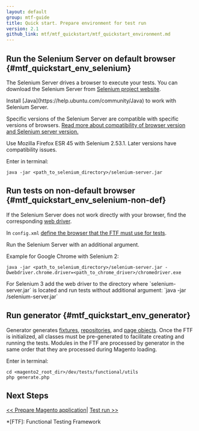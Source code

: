 ```yaml
---
layout: default
group: mtf-guide
title: Quick start. Prepare environment for test run
version: 2.1
github_link: mtf/mtf_quickstart/mtf_quickstart_environment.md
---
```


## Run the Selenium Server on default browser {#mtf_quickstart_env_selenium}

The Selenium Server drives a browser to execute your tests.
You can download the Selenium Server from [Selenium project website].

<div class="bs-callout bs-callout-warning" markdown="1">
Install [Java](https://help.ubuntu.com/community/Java) to work with Selenium Server.
</div>

Specific versions of the Selenium Server are compatible with specific versions of browsers. <a href="http://docs.seleniumhq.org/about/platforms.jsp">Read more about compatibility of browser version and Selenium server version.</a>

<div class="bs-callout bs-callout-info" markdown="1">
Use Mozilla Firefox ESR 45 with Selenium 2.53.1. Later versions have compatibility issues.
</div>

Enter in terminal:

    java -jar <path_to_selenium_directory>/selenium-server.jar

## Run tests on non-default browser {#mtf_quickstart_env_selenium-non-def}

If the Selenium Server does not work directly with your browser, find the corresponding [web driver].

In `config.xml` [define the browser that the FTF must use for tests]({{page.baseurl}}/mtf/mtf_quickstart/mtf_quickstart_config.html#mtf_quickstart_config_configxml_browser).

Run the Selenium Server with an additional argument.

Example for Google Chrome with Selenium 2:

    java -jar <path_to_selenium_directory>/selenium-server.jar -Dwebdriver.chrome.driver=<path_to_chrome_driver>/chromedriver.exe
    
<div class="bs-callout bs-callout-info" markdown="1">
For Selenium 3 add the web driver to the directory where `selenium-server.jar` is located and run tests without additional argument: `java -jar <path_to_selenium_directory>/selenium-server.jar`
</div>

## Run generator {#mtf_quickstart_env_generator}

Generator generates [fixtures], [repositories], and [page objects]. Once the FTF is initialized, all classes must be pre-generated to facilitate creating and running the tests. Modules in the FTF are processed by generator in the same order that they are processed during Magento loading.

Enter in terminal:

    cd <magento2_root_dir>/dev/tests/functional/utils
    php generate.php

<h2 id="mtf_install_pre">Next Steps</h2>

[&lt;&lt; Prepare Magento application]({{page.baseurl}}/mtf/mtf_quickstart/mtf_quickstart_magento.html)| <a href="{{page.baseurl}}/mtf/mtf_quickstart/mtf_quickstart_runtest.html"> Test run &gt;&gt;</a>


<!-- LINK DEFINITIONS -->

<!-- Devdocs -->
[fixtures]: {{page.baseurl}}/mtf/mtf_entities/mtf_fixture.html
[repositories]: {{page.baseurl}}/mtf/mtf_entities/mtf_fixture-repo.html
[page objects]: {{page.baseurl}}/mtf/mtf_entities/mtf_page.html

<!-- Internet -->
[Selenium project website]: http://www.seleniumhq.org/download/
[web driver]: http://docs.seleniumhq.org/about/platforms.jsp


<!-- ABBREVIATIONS -->
*[FTF]: Functional Testing Framework
